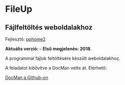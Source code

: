 # FileUp

## Fájlfeltöltés weboldalakhoz

Fejlesztő: [pphome2](https:/github.com/pphome2)

**Aktuális verzió: -**
**Első megjelenés: 2018.**

A programmal fájlok feltöltésére készült weboldalakhoz.

A feladatot kibővítve a DocMan vette át. Elérhető:

[DocMan a Github-on](https://github.com/pphome2/docman)
